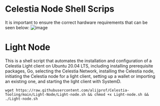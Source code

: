 # Celestia Node Shell Scrips
It is important to ensure the correct hardware requirements that can be seen below:
![image](https://github.com/alijprof/Celestia-Tooling/assets/95873824/dc76f691-2c80-40d2-9fb6-46566500c57b)

# Light Node

This is a shell script that automates the installation and configuration of a Celestia Light client on Ubuntu 20.04 LTS, including installing prerequisite packages, Go, selecting the Celestia Network, installing the Celestia node, initiating the Celestia node for a light client, setting up a wallet or importing an existing one, and starting the light client with SystemD.

    wget https://raw.githubusercontent.com/alijprof/Celestia-Tooling/main/Light-Node/Light-node.sh && chmod +x Light-node.sh && ./Light-node.sh

